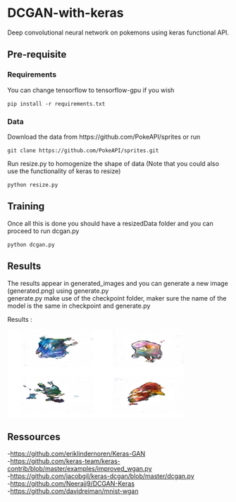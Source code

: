 # DCGAN-with-keras

<p> Deep convolutional neural network on pokemons using keras functional API.</p>


<h2>Pre-requisite</h2>
<h3>Requirements</h3>
<p>You can change tensorflow to tensorflow-gpu if you wish</p>

```
pip install -r requirements.txt
```


<h3>Data</h3>

<p>Download the data from https://github.com/PokeAPI/sprites or run</p>

```
git clone https://github.com/PokeAPI/sprites.git
```

<p> Run resize.py to homogenize the shape of data (Note that you could also use the functionality of keras to resize) </p>

```
python resize.py
```

<h2>Training</h2>

<p>Once all this is done you should have a resizedData folder and you can proceed to run dcgan.py</p>

```
python dcgan.py
```
<h2>Results</h2>
<p> The results appear in generated_images and you can generate a new image (generated.png) using generate.py <br>
generate.py make use of the checkpoint folder, maker sure the name of the model is the same in checkpoint and generate.py</p>

<p> Results : </p>
<img src="https://raw.githubusercontent.com/Kwirtz/DCGAN-with-keras/master/generated_images/generatedSamples_epoch176.png" width="400" height="200" />


<h2>Ressources</h2>

-https://github.com/eriklindernoren/Keras-GAN <br>
-https://github.com/keras-team/keras-contrib/blob/master/examples/improved_wgan.py <br>
-https://github.com/jacobgil/keras-dcgan/blob/master/dcgan.py <br>
-https://github.com/Neerajj9/DCGAN-Keras <br>
-https://github.com/davidreiman/mnist-wgan <br>

